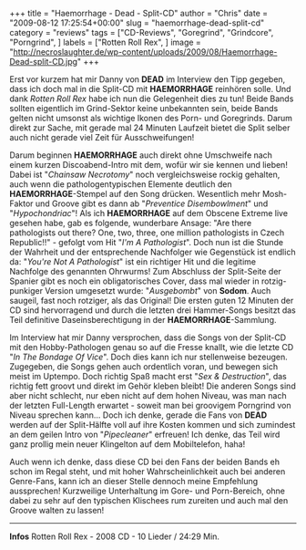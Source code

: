 +++
title = "Haemorrhage - Dead - Split-CD"
author = "Chris"
date = "2009-08-12 17:25:54+00:00"
slug = "haemorrhage-dead-split-cd"
category = "reviews"
tags = ["CD-Reviews", "Goregrind", "Grindcore", "Porngrind", ]
labels = ["Rotten Roll Rex", ]
image = "http://necroslaughter.de/wp-content/uploads/2009/08/Haemorrhage-Dead-split-CD.jpg"
+++

Erst vor kurzem hat mir Danny von **DEAD** im Interview den Tipp gegeben, dass ich doch mal in die Split-CD mit **HAEMORRHAGE** reinhören solle. Und dank _Rotten Roll Rex_ habe ich nun die Gelegenheit dies zu tun! Beide Bands sollten eigentlich im Grind-Sektor keine unbekannten sein, beide Bands gelten nicht umsonst als wichtige Ikonen des Porn- und Goregrinds.
Darum direkt zur Sache, mit gerade mal 24 Minuten Laufzeit bietet die Split selber auch nicht gerade viel Zeit für Ausschweifungen!

Darum beginnen **HAEMORRHAGE** auch direkt ohne Umschweife nach einem kurzen Discoabend-Intro mit dem, wofür wir sie kennen und lieben! Dabei ist "_Chainsaw Necrotomy_" noch vergleichsweise rockig gehalten, auch wenn die pathologentypischen Elemente deutlich den **HAEMORRHAGE**-Stempel auf den Song drücken. Wesentlich mehr Mosh-Faktor und Groove gibt es dann ab "_Preventice Disembowlment_" und "_Hypochondriac_"!
Als ich **HAEMORRHAGE** auf dem Obscene Extreme live gesehen habe, gab es folgende, wunderbare Ansage: "Are there pathologists out there? One, two, three, one million pathologists in Czech Republic!!" - gefolgt vom Hit "_I'm A Pathologist_". Doch nun ist die Stunde der Wahrheit und der entsprechende Nachfolger wie Gegenstück ist endlich da: "_You're Not A Pathologist_" ist ein richtiger Hit und die legitime Nachfolge des genannten Ohrwurms!
Zum Abschluss der Split-Seite der Spanier gibt es noch ein obligatorisches Cover, dass mal wieder in rotzig-punkiger Version umgesetzt wurde: "_Ausgebombt_" von **Sodom**. Auch saugeil, fast noch rotziger, als das Original!
Die ersten guten 12 Minuten der CD sind hervorragend und durch die letzten drei Hammer-Songs besitzt das Teil definitive Daseinsberechtigung in der **HAEMORRHAGE**-Sammlung.



Im Interview hat mir Danny versprochen, dass die Songs von der Split-CD mit den Hobby-Pathologen genau so auf die Fresse knallt, wie die letzte CD "_In The Bondage Of Vice_". Doch dies kann ich nur stellenweise bezeugen. Zugegeben, die Songs gehen auch ordentlich voran, und bewegen sich meist im Uptempo. Doch richtig Spaß macht erst "_Sex & Destruction_", das richtig fett groovt und direkt im Gehör kleben bleibt! Die anderen Songs sind aber nicht schlecht, nur eben nicht auf dem hohen Niveau, was man nach der letzten Full-Length erwartet - soweit man bei groovigem Porngrind von Niveau sprechen kann...
Doch ich denke, gerade die Fans von **DEAD** werden auf der Split-Hälfte voll auf ihre Kosten kommen und sich zumindest an dem geilen Intro von "_Pipecleaner_" erfreuen! Ich denke, das Teil wird ganz prollig mein neuer Klingelton auf dem Mobiltelefon, haha!



Auch wenn ich denke, dass diese CD bei den Fans der beiden Bands eh schon im Regal steht, und mit hoher Wahrscheinlichkeit auch bei anderen Genre-Fans, kann ich an dieser Stelle dennoch meine Empfehlung aussprechen! Kurzweilige Unterhaltung im Gore- und Porn-Bereich, ohne dabei zu sehr auf den typischen Klischees rum zureiten und auch mal den Groove walten zu lassen!



---
**Infos**
Rotten Roll Rex - 2008
CD - 10 Lieder / 24:29 Min.
